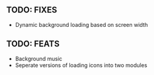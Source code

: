 ## TODO: FIXES
- Dynamic background loading based on screen width

## TODO: FEATS
- Background music
- Seperate versions of loading icons into two modules
